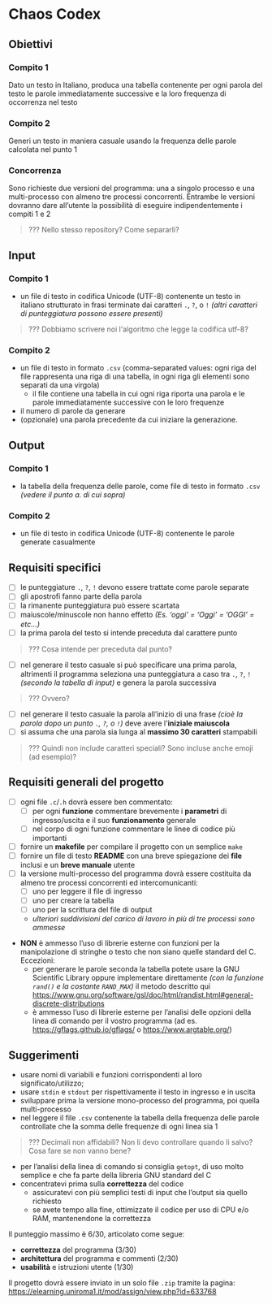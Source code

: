 # Chaos Codex

<!-- Sistemi Operativi II Modulo -->
<!---->
<!-- Progetto -->
<!-- Canale A – L (a.a. 2023-24) -->
<!-- Scadenza: 23:59, 31 maggio 2024 -->
<!-- Prof. Paolo Zuliani (zuliani@di.uniroma1.it) -->

## Obiettivi

<!-- L’obiettivo è implementare un programma ANSI C che -->

### Compito 1

Dato un testo in Italiano, produca una tabella contenente per ogni parola del testo le parole immediatamente successive e la loro frequenza di occorrenza nel testo

### Compito 2

Generi un testo in maniera casuale usando la frequenza delle parole calcolata nel punto 1

### Concorrenza

Sono richieste due versioni del programma: una a singolo processo e una multi-processo con almeno tre processi concorrenti. Entrambe le versioni dovranno dare all’utente la possibilità di eseguire indipendentemente i compiti 1 e 2

> ??? Nello stesso repository? Come separarli?

<!-- Dati in ingresso e requisiti generali: -->

## Input

### Compito 1

- un file di testo in codifica Unicode (UTF-8) contenente un testo in italiano strutturato in frasi terminate dai caratteri `.`, `?`, o `!` _(altri caratteri di punteggiatura possono essere presenti)_

> ??? Dobbiamo scrivere noi l'algoritmo che legge la codifica utf-8?

### Compito 2

- un file di testo in formato `.csv` (comma-separated values: ogni riga del file rappresenta una riga di una tabella, in ogni riga gli elementi sono separati da una virgola)
  - il file contiene una tabella in cui ogni riga riporta una parola e le parole immediatamente successive con le loro frequenze
- il numero di parole da generare
- (opzionale) una parola precedente da cui iniziare la generazione.

## Output

### Compito 1

- la tabella della frequenza delle parole, come file di testo in formato `.csv` _(vedere il punto a. di cui sopra)_

### Compito 2

- un file di testo in codifica Unicode (UTF-8) contenente le parole generate casualmente

## Requisiti specifici

- [ ] le punteggiature `.`, `?`, `!` devono essere trattate come parole separate
- [ ] gli apostrofi fanno parte della parola
- [ ] la rimanente punteggiatura può essere scartata
- [ ] maiuscole/minuscole non hanno effetto _(Es. ‘oggi’ = ‘Oggi’ = ’OGGI’ = etc...)_
- [ ] la prima parola del testo si intende preceduta dal carattere punto

> ??? Cosa intende per preceduta dal punto?

- [ ] nel generare il testo casuale si può specificare una prima parola, altrimenti il programma seleziona una punteggiatura a caso tra `.`, `?`, `!` _(secondo la tabella di input)_ e genera la parola successiva

> ??? Ovvero?

- [ ] nel generare il testo casuale la parola all’inizio di una frase _(cioè la parola dopo un punto `.`, `?`, o `!`)_ deve avere l'**iniziale maiuscola**
- [ ] si assuma che una parola sia lunga al **massimo 30 caratteri** stampabili

> ??? Quindi non include caratteri speciali? Sono incluse anche emoji (ad esempio)?

## Requisiti generali del progetto

- [ ] ogni file `.c`/`.h` dovrà essere ben commentato:
  - [ ] per ogni **funzione** commentare brevemente i **parametri** di ingresso/uscita e il suo **funzionamento** generale
  - [ ] nel corpo di ogni funzione commentare le linee di codice più importanti
- [ ] fornire un **makefile** per compilare il progetto con un semplice `make`
- [ ] fornire un file di testo **README** con una breve spiegazione dei **file** inclusi e un **breve manuale** utente
- [ ] la versione multi-processo del programma dovrà essere costituita da almeno tre processi concorrenti ed intercomunicanti:
  - [ ] uno per leggere il file di ingresso
  - [ ] uno per creare la tabella
  - [ ] uno per la scrittura del file di output
  - _ulteriori suddivisioni del carico di lavoro in più di tre processi sono ammesse_
- **NON** è ammesso l’uso di librerie esterne con funzioni per la manipolazione di stringhe o testo che non siano quelle standard del C. Eccezioni:
  - per generare le parole seconda la tabella potete usare la GNU Scientific Library oppure implementare direttamente _(con la funzione `rand()` e la costante `RAND_MAX`)_ il metodo descritto qui https://www.gnu.org/software/gsl/doc/html/randist.html#general-discrete-distributions
  - è ammesso l’uso di librerie esterne per l’analisi delle opzioni della linea di comando per il vostro programma (ad es. https://gflags.github.io/gflags/ o https://www.argtable.org/)

## Suggerimenti

- usare nomi di variabili e funzioni corrispondenti al loro significato/utilizzo;
- usare `stdin` e `stdout` per rispettivamente il testo in ingresso e in uscita
- sviluppare prima la versione mono-processo del programma, poi quella multi-processo
- nel leggere il file `.csv` contenente la tabella della frequenza delle parole controllate che la somma delle frequenze di ogni linea sia 1

> ??? Decimali non affidabili? Non li devo controllare quando li salvo? Cosa fare se non vanno bene?

- per l’analisi della linea di comando si consiglia `getopt`, di uso molto semplice e che fa parte della libreria GNU standard del C
- concentratevi prima sulla **correttezza** del codice
  - assicuratevi con più semplici testi di input che l’output sia quello richiesto
  - se avete tempo alla fine, ottimizzate il codice per uso di CPU e/o RAM, mantenendone la correttezza

Il punteggio massimo è 6/30, articolato come segue:

- **correttezza** del programma (3/30)
- **architettura** del programma e commenti (2/30)
- **usabilità** e istruzioni utente (1/30)

Il progetto dovrà essere inviato in un solo file `.zip` tramite la pagina:
https://elearning.uniroma1.it/mod/assign/view.php?id=633768
